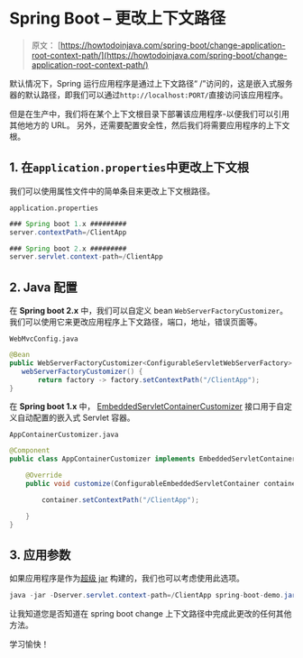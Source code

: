 # Spring Boot – 更改上下文路径

> 原文： [https://howtodoinjava.com/spring-boot/change-application-root-context-path/](https://howtodoinjava.com/spring-boot/change-application-root-context-path/)

默认情况下，Spring 运行应用程序是通过上下文路径“ /”访问的，这是嵌入式服务器的默认路径，即我们可以通过`http://localhost:PORT/`直接访问该应用程序。

但是在生产中，我们将在某个上下文根目录下部署该应用程序-以便我们可以引用其他地方的 URL。 另外，还需要配置安全性，然后我们将需要应用程序的上下文根。

## 1\. 在`application.properties`中更改上下文根

我们可以使用属性文件中的简单条目来更改上下文根路径。

`application.properties`

```java
### Spring boot 1.x #########
server.contextPath=/ClientApp

### Spring boot 2.x #########
server.servlet.context-path=/ClientApp

```

## 2\. Java 配置

在 **Spring boot 2.x** 中，我们可以自定义 bean `WebServerFactoryCustomizer`。 我们可以使用它来更改应用程序上下文路径，端口，地址，错误页面等。

`WebMvcConfig.java`

```java
@Bean
public WebServerFactoryCustomizer<ConfigurableServletWebServerFactory>
   webServerFactoryCustomizer() {
       return factory -> factory.setContextPath("/ClientApp");
}

```

在 **Spring boot 1.x** 中， [EmbeddedServletContainerCustomizer](https://docs.spring.io/spring-boot/docs/current/api/org/springframework/boot/context/embedded/EmbeddedServletContainerCustomizer.html) 接口用于自定义自动配置的嵌入式 Servlet 容器。

`AppContainerCustomizer.java`

```java
@Component
public class AppContainerCustomizer implements EmbeddedServletContainerCustomizer {

	@Override
	public void customize(ConfigurableEmbeddedServletContainer container) {

		container.setContextPath("/ClientApp");

	}
}

```

## 3\. 应用参数

如果应用程序是作为[超级 jar](//howtodoinjava.com/maven/maven-shade-plugin-create-uberfat-jar-example/) 构建的，我们也可以考虑使用此选项。

```java
java -jar -Dserver.servlet.context-path=/ClientApp spring-boot-demo.jar

```

让我知道您是否知道在 spring boot change 上下文路径中完成此更改的任何其他方法。

学习愉快！